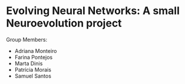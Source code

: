# Evolving Neural Networks: A small Neuroevolution project

Group Members:
- Adriana Monteiro
- Farina Pontejos
- Marta Dinis
- Patrícia Morais
- Samuel Santos
